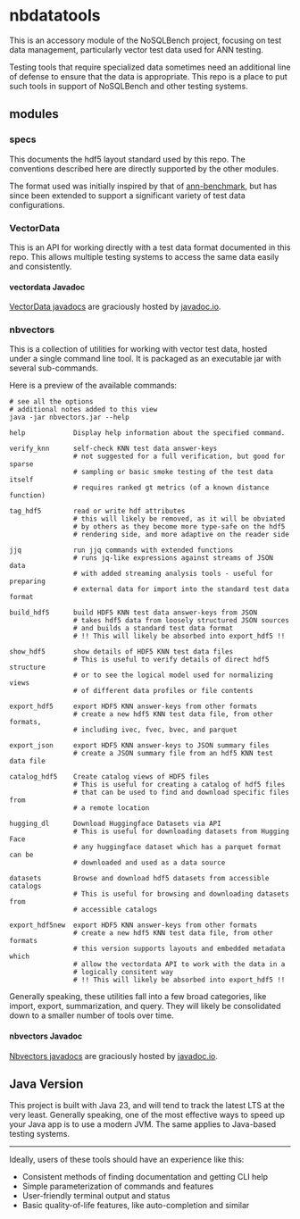 
# nbdatatools

This is an accessory module of the NoSQLBench project, focusing on test data management, 
particularly vector test data used for ANN testing.

Testing tools that require specialized data sometimes need an additional line of defense to ensure
that the data is appropriate. This repo is a place to put such tools in support of NoSQLBench and
other testing systems.


## modules

### specs

This documents the hdf5 layout standard used by this repo. The conventions described here are 
directly supported by the other modules.

The format used was initially inspired by
that of [ann-benchmark](https://github.com/erikbern/ann-benchmarks), but has since been extended
to support a significant variety of test data configurations.

### VectorData

This is an API for working directly with a test data format documented in this repo. This allows 
multiple testing systems to access the same data easily and consistently.  

#### vectordata Javadoc

[VectorData javadocs](https://javadoc.io/doc/io.nosqlbench/vectordata/latest/index.html)
are graciously hosted by [javadoc.io](https://javadoc.io/).

### nbvectors

This is a collection of utilities for working with vector test data, hosted under a single 
command line tool. It is packaged as an executable jar with several sub-commands.

Here is a preview of the available commands:

    # see all the options
    # additional notes added to this view
    java -jar nbvectors.jar --help
    
    help            Display help information about the specified command.

    verify_knn      self-check KNN test data answer-keys
                    # not suggested for a full verification, but good for sparse
                    # sampling or basic smoke testing of the test data itself
                    # requires ranked gt metrics (of a known distance function)

    tag_hdf5        read or write hdf attributes
                    # this will likely be removed, as it will be obviated 
                    # by others as they become more type-safe on the hdf5
                    # rendering side, and more adaptive on the reader side

    jjq             run jjq commands with extended functions
                    # runs jq-like expressions against streams of JSON data
                    # with added streaming analysis tools - useful for preparing
                    # external data for import into the standard test data format

    build_hdf5      build HDF5 KNN test data answer-keys from JSON
                    # takes hdf5 data from loosely structured JSON sources
                    # and builds a standard test data format
                    # !! This will likely be absorbed into export_hdf5 !!

    show_hdf5       show details of HDF5 KNN test data files
                    # This is useful to verify details of direct hdf5 structure
                    # or to see the logical model used for normalizing views
                    # of different data profiles or file contents

    export_hdf5     export HDF5 KNN answer-keys from other formats
                    # create a new hdf5 KNN test data file, from other formats,
                    # including ivec, fvec, bvec, and parquet

    export_json     export HDF5 KNN answer-keys to JSON summary files
                    # create a JSON summary file from an hdf5 KNN test data file

    catalog_hdf5    Create catalog views of HDF5 files
                    # This is useful for creating a catalog of hdf5 files
                    # that can be used to find and download specific files from
                    # a remote location

    hugging_dl      Download Huggingface Datasets via API
                    # This is useful for downloading datasets from Hugging Face
                    # any huggingface dataset which has a parquet format can be 
                    # downloaded and used as a data source

    datasets        Browse and download hdf5 datasets from accessible catalogs
                    # This is useful for browsing and downloading datasets from 
                    # accessible catalogs

    export_hdf5new  export HDF5 KNN answer-keys from other formats
                    # create a new hdf5 KNN test data file, from other formats
                    # this version supports layouts and embedded metadata which 
                    # allow the vectordata API to work with the data in a
                    # logically consitent way
                    # !! This will likely be absorbed into export_hdf5 !!

Generally speaking, these utilities fall into a few broad categories, like import, export, 
summarization, and query. They will likely be consolidated down to a smaller number of tools over time.

#### nbvectors Javadoc

[Nbvectors javadocs](https://javadoc.io/doc/io.nosqlbench/nbvectors/latest/index.html)
are graciously hosted by [javadoc.io](https://javadoc.io/).

## Java Version

This project is built with Java 23, and will tend to track the latest LTS at the very least. 
Generally speaking, one of the most effective ways to speed up your Java app is to use a modern 
JVM. The same applies to Java-based testing systems.

----

Ideally, users of these tools should have an experience like this:

* Consistent methods of finding documentation and getting CLI help
* Simple parameterization of commands and features
* User-friendly terminal output and status
* Basic quality-of-life features, like auto-completion and similar
